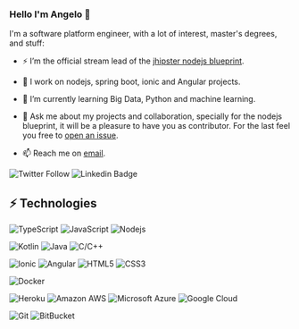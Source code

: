 ### Hello I'm Angelo 👋

<!--
**amanganiello90/amanganiello90** is a ✨ _special_ ✨ repository because its `README.md` (this file) appears on your GitHub profile.

Here are some ideas to get you started:

- 🔭 I’m currently working on ...
- 🌱 I’m currently learning ...
- 👯 I’m looking to collaborate on ...
- 🤔 I’m looking for help with ...
- 💬 Ask me about ...
- 📫 How to reach me: ...
- 😄 Pronouns: ...
- ⚡ Fun fact: ...
-->

I'm a software platform engineer, with a lot of interest, master's degrees, and stuff:

- ⚡ I’m the official stream lead of the [jhipster nodejs blueprint](https://github.com/jhipster/generator-jhipster-nodejs).

- 🔭 I work on nodejs, spring boot, ionic and Angular projects.

- 🌱 I’m currently learning Big Data, Python and machine learning.

- 💬 Ask me about my projects and collaboration, specially for the nodejs blueprint, it will be a pleasure to have you as contributor.
For the last feel you free to [open an issue](https://github.com/jhipster/generator-jhipster-nodejs/issues).

- 📫 Reach me on [email](mailto:angelo.mang@libero.it).

![Twitter Follow](https://img.shields.io/twitter/follow/amanganiello90?label=twitter)
![Linkedin Badge](https://img.shields.io/badge/-Linked%20In-blue?style=flat-square&logo=Linkedin&logoColor=white&link=https://www.linkedin.com/in/angelomanganiello)

## ⚡ Technologies


![TypeScript](https://img.shields.io/badge/-TypeScript-007ACC?style=flat-square&logo=typescript)
![JavaScript](https://img.shields.io/badge/-JavaScript-black?style=flat-square&logo=javascript)
![Nodejs](https://img.shields.io/badge/-Nodejs-339933?style=flat&logoColor=white&logo=Node.js)

![Kotlin](https://img.shields.io/badge/-Kotlin-0095D5?style=flat-square&logoColor=white&logo=kotlin)
![Java](https://img.shields.io/badge/-java-E34A86?style=flat-square&logo=java)
![C/C++](https://img.shields.io/badge/-C++-00599C?style=flat-square&logo=c)

![Ionic](https://img.shields.io/badge/-ionic-FA7343?style=flat-square&logoColor=white&logo=ionic)
![Angular](https://img.shields.io/badge/-angular-0095D5?style=flat-square&logoColor=white&logo=Angular)
![HTML5](https://img.shields.io/badge/-HTML5-E34F26?style=flat-square&logo=html5&logoColor=white)
![CSS3](https://img.shields.io/badge/-CSS3-1572B6?style=flat-square&logo=css3)

![Docker](https://img.shields.io/badge/-Docker-black?style=flat-square&logo=docker)

![Heroku](https://img.shields.io/badge/-Heroku-430098?style=flat-square&logo=heroku)
![Amazon AWS](https://img.shields.io/badge/Amazon%20AWS-232F3E?style=flat-square&logo=amazon-aws)
![Microsoft Azure](https://img.shields.io/badge/Microsoft%20Azure-232F7E?style=flat-square&logo=microsoft-azure)
![Google Cloud](https://img.shields.io/badge/Google%20Cloud-black?style=flat-square&logo=google-cloud)

![Git](https://img.shields.io/badge/-Git-black?style=flat-square&logo=git)
![BitBucket](https://img.shields.io/badge/-BitBucket-darkblue?style=flat-square&logo=bitbucket)

